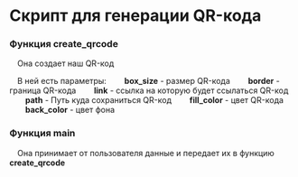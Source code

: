 # Скрипт для генерации QR-кода

### Функция __create_qrcode__

&#8195;Она создает наш QR-код

&#8195;В ней есть параметры:
&#8195;&#8195;__box_size__ - размер QR-кода
&#8195;&#8195;__border__ - граница QR-кода
&#8195;&#8195;__link__ - ссылка на которую будет ссылаться QR-код
&#8195;&#8195;__path__ - Путь куда сохраниться QR-код
&#8195;&#8195;__fill_color__ - цвет QR-кода
&#8195;&#8195;__back_color__ - цвет фона

### Функция main
&#8195;Она принимает от пользователя данные и передает их в функцию __create_qrcode__
